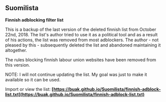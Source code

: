 ## Suomilista

**Finnish adblocking filter list**

This is a backup of the last version of the deleted finnish list from October 22nd, 2018.
The list's author tried to use it as a political tool and as a result of his actions, the list was removed from most adblockers. The author - not pleased by this - subsequently deleted the list and abandoned maintaining it altogether.

The rules blocking finnish labour union websites have been removed from this version.

NOTE: I will not continue updating the list. My goal was just to make it available so it can be used.

Import or view the list: **[https://buak.github.io/Suomilista/finnish-adblock-list.txt](https://buak.github.io/Suomilista/finnish-adblock-list.txt)**
